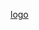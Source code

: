 [logo](https://github.com/ayeshhdeveloper55/ayeshhdeveloper55/blob/main/github-header-image%20(7).png)
